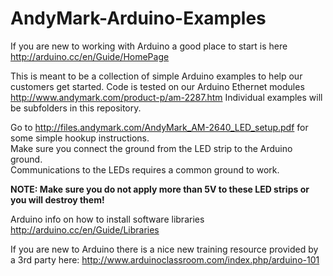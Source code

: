 AndyMark-Arduino-Examples
=========================

If you are new to working with Arduino a good place to start is here
http://arduino.cc/en/Guide/HomePage

This is meant to be a collection of simple Arduino examples to help our customers get started. Code is tested on our Arduino Ethernet modules http://www.andymark.com/product-p/am-2287.htm  Individual examples will be subfolders in this repository.

Go to http://files.andymark.com/AndyMark_AM-2640_LED_setup.pdf for some simple hookup instructions.<br>
Make sure you connect the ground from the LED strip to the Arduino ground.  
Communications to the LEDs requires a common ground to work.

<b>NOTE: Make sure you do not apply more than 5V to these LED strips or you will destroy them!</b>

Arduino info on how to install software libraries http://arduino.cc/en/Guide/Libraries

If you are new to Arduino there is a nice new training resource provided by a 3rd party here:
http://www.arduinoclassroom.com/index.php/arduino-101

